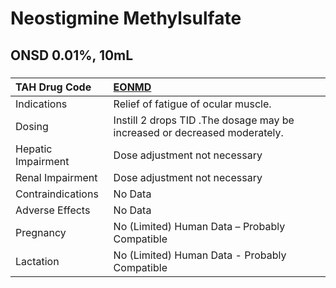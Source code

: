 # Neostigmine Methylsulfate

## ONSD 0.01%, 10mL

##### 

| TAH Drug Code      | [EONMD](https://www.tahsda.org.tw/drugs/hissearch.php?drug_code=EONMD)    |
|:-------------------|:--------------------------------------------------------------------------|
| Indications        | Relief of fatigue of ocular muscle.                                       |
| Dosing             | Instill 2 drops TID .The dosage may be increased or decreased moderately. |
| Hepatic Impairment | Dose adjustment not necessary                                             |
| Renal Impairment   | Dose adjustment not necessary                                             |
| Contraindications  | No Data                                                                   |
| Adverse Effects    | No Data                                                                   |
| Pregnancy          | No (Limited) Human Data – Probably Compatible                             |
| Lactation          | No (Limited) Human Data - Probably Compatible                             |

